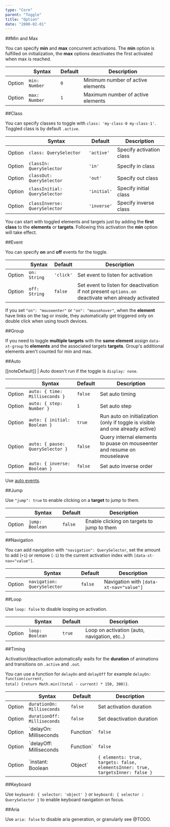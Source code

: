 ```yaml
---
type: "Core"
parent: "Toggle"
title: "Option"
date: "2000-02-01"
---
```


##Min and Max

You can specify **min** and **max** concurrent activations. The **min** option is fulfilled on initialization, the **max** options deactivates the first activated when max is reached.

<div class="table--scroll">

|                         | Syntax                                    | Default                       | Description                   |
| ----------------------- | ----------------------------------------- | ----------------------------- | ----------------------------- |
| Option                  | `min: Number`                             | `0`                           | Minimum number of active elements           |
| Option                  | `max: Number`                             | `1`                           | Maximum number of active elements           |

</div>

<demo>
  <demovanilla src="inline/core/toggle/minmax">
  </demovanilla>
</demo>

##Class

You can specify classes to toggle with `class: 'my-class-0 my-class-1'`. Toggled class is by default `.active`.

<div class="table--scroll">

|                         | Syntax                                    | Default                       | Description                   |
| ----------------------- | ----------------------------------------- | ----------------------------- | ----------------------------- |
| Option                  | `class: QuerySelector`                    | `'active'`                    | Specify activation class           |
| Option                  | `classIn: QuerySelector`                  | `'in'`                        | Specify in class           |
| Option                  | `classOut: QuerySelector`                 | `'out'`                       | Specify out class           |
| Option                  | `classInitial: QuerySelector`             | `'initial'`                   | Specify initial class           |
| Option                  | `classInverse: QuerySelector`             | `'inverse'`                   | Specify inverse class           |

</div>

<demo>
  <demovanilla src="inline/core/toggle/class">
  </demovanilla>
  <demovanilla src="inline/core/toggle/start">
    <div class="gatsby_demo_text">
      You can start with toggled elements and targets just by adding the <strong>first class</strong> to the <strong>elements</strong> or <strong>targets</strong>. Following this activation the <strong>min</strong> option will take effect.
    </div>
  </demovanilla>
</demo>

##Event

You can specify **on** and **off** events for the toggle.

<div class="table--scroll">

|                         | Syntax                                    | Default                       | Description                   |
| ----------------------- | ----------------------------------------- | ----------------------------- | ----------------------------- |
| Option                  | `on: String`                              | `'click'`                     | Set event to listen for activation           |
| Option                  | `off: String`                             | `false`                       | Set event to listen for deactivation if not present `options.on` deactivate when already activated          |

</div>

<demo>
  <demovanilla src="inline/core/toggle/event">
  </demovanilla>
  <demovanilla src="inline/core/toggle/links">
    <div class="gatsby_demo_text">
      If you set <code>"on": "mouseenter"</code> or <code>"on": "mousehover"</code>, when the <strong>element</strong> have links on the tag or inside, they automatically get triggered only on double click when using touch devices.
    </div>
  </demovanilla>
</demo>

##Group

If you need to toggle **multiple targets** with the **same element** assign `data-xt-group` to **elements** and the associated targets **targets**. Group's additional elements aren't counted for min and max.

<demo>
  <demovanilla src="inline/core/toggle/group">
  </demovanilla>
</demo>

##Auto

[[noteDefault]]
| Auto doesn't run if the toggle is `display: none`.

<div class="table--scroll">

|                         | Syntax                                    | Default                       | Description                   |
| ----------------------- | ----------------------------------------- | ----------------------------- | ----------------------------- |
| Option                  | `auto: { time: Milliseconds }`            | `false`                       | Set auto timing               |
| Option                  | `auto: { step: Number }`                  | `1`                           | Set auto step                 |
| Option                  | `auto: { initial: Boolean }`              | `true`                        | Run auto on initialization (only if toggle is visible and one already active)    |
| Option                  | `auto: { pause: QuerySelector }`          | `false`                       | Query internal elements to puase on mouseenter and resume on mouseleave          |
| Option                  | `auto: { inverse: Boolean }`              | `false`                       | Set auto inverse order        |

</div>

<demo>
  <demovanilla src="inline/core/toggle/auto-initial">
  </demovanilla>
  <demovanilla src="inline/core/toggle/auto-step">
  </demovanilla>
  <demovanilla src="inline/core/toggle/auto-inverse">
  </demovanilla>
  <demovanilla src="inline/core/toggle/auto-pause">
  </demovanilla>
  <demovanilla src="inline/core/toggle/auto-minmax">
  </demovanilla>
  <demovanilla src="inline/core/toggle/progress">
    <div class="gatsby_demo_text">
      Use <a href="/core/toggle/@TODO">auto events</a>.
    </div>
  </demovanilla>
</demo>

##Jump

Use `"jump": true` to enable clicking on a **target** to jump to them.

<div class="table--scroll">

|                         | Syntax                                    | Default                       | Description                   |
| ----------------------- | ----------------------------------------- | ----------------------------- | ----------------------------- |
| Option                  | `jump: Boolean`                           | `false`                       | Enable clicking on targets to jump to them           |

</div>

<demo>
  <demovanilla src="inline/core/toggle/jump">
  </demovanilla>
</demo>

##Navigation

You can add navigation with `"navigation": QuerySelector`, set the amount to add (`+1`) or remove (`-1`) to the current activation index with `[data-xt-nav="value"]`.

<div class="table--scroll">

|                         | Syntax                                    | Default                       | Description                   |
| ----------------------- | ----------------------------------------- | ----------------------------- | ----------------------------- |
| Option                  | `navigation: QuerySelector`               | `false`                       | Navigation with `[data-xt-nav="value"]`              |

</div>

<demo>
  <demovanilla src="inline/core/toggle/navigation">
  </demovanilla>
</demo>

##Loop

Use `loop: false` to disable looping on activation.

<div class="table--scroll">

|                         | Syntax                                    | Default                       | Description                   |
| ----------------------- | ----------------------------------------- | ----------------------------- | ----------------------------- |
| Option                  | `loop: Boolean`                           | `true`                        | Loop on activation (auto, navigation, etc..)         |

</div>

##Timing

Activation/deactivation automatically waits for the <strong>duration</strong> of animations and transitions on <code>.active</code> and <code>.out</code>.

You can use a function for <code>delayOn</code> and <code>delayOff</code> for example <code>delayOn: function(current, total) {return Math.min((total - current) * 150, 300)}</code>.

<div class="table--scroll">

|                         | Syntax                                    | Default                       | Description                   |
| ----------------------- | ----------------------------------------- | ----------------------------- | ----------------------------- |
| Option                  | `durationOn: Milliseconds`                | `false`                       | Set activation duration            |
| Option                  | `durationOff: Milliseconds`               | `false`                       | Set deactivation duration           |
| Option                  | `delayOn: Milliseconds|Function`          | `false`                       | Set activation delay          |
| Option                  | `delayOff: Milliseconds|Function`         | `false`                       | Set deactivation delay        |
| Option                  | `instant: Boolean|Object`                 | `{ elements: true, targets: false, elementsInner: true, targetsInner: false }`     | Set instant activation and deactivation          |

</div>

<demo>
  <demovanilla src="inline/core/toggle/timing-duration">
  </demovanilla>
  <demovanilla src="inline/core/toggle/timing-delay">
  </demovanilla>
  <demovanilla src="inline/core/toggle/timing-delay-fnc">
  </demovanilla>
  <demovanilla src="inline/core/toggle/timing-instant">
  </demovanilla>
</demo>

##Keyboard

Use `keyboard: { selector: 'object' }` or `keyboard: { selector : QuerySelector }` to enable keyboard navigation on focus.

<demo>
  <demovanilla src="inline/core/toggle/usability-keyboard">
  </demovanilla>
</demo>

##Aria

Use `aria: false` to disable aria generation, or granularly see @TODO.

<demo>
  <demovanilla src="inline/core/toggle/usability-aria">
  </demovanilla>
</demo>
